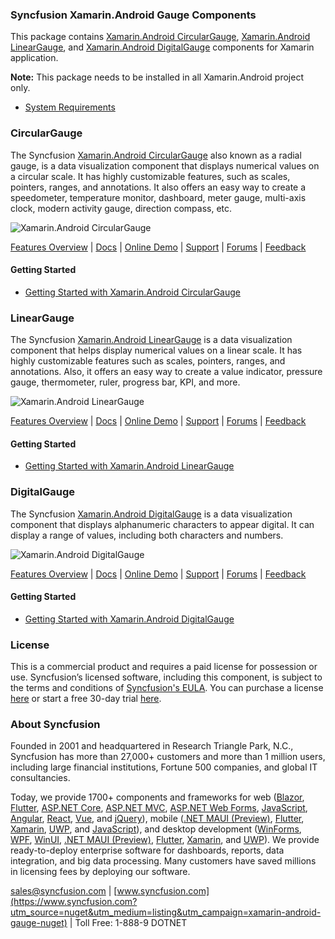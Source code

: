 ### Syncfusion Xamarin.Android Gauge Components
This package contains [Xamarin.Android CircularGauge](https://www.syncfusion.com/xamarin-android-ui-controls/circular-gauge?utm_source=nuget&utm_medium=listing&utm_campaign=xamarin-android-gauge-nuget), [Xamarin.Android LinearGauge](https://www.syncfusion.com/xamarin-android-ui-controls/linear-gauge?utm_source=nuget&utm_medium=listing&utm_campaign=xamarin-android-gauge-nuget), and [Xamarin.Android DigitalGauge](https://www.syncfusion.com/xamarin-android-ui-controls/digital-gauge?utm_source=nuget&utm_medium=listing&utm_campaign=xamarin-android-gauge-nuget) components for Xamarin application.

**Note:** This package needs to be installed in all Xamarin.Android project only.

* [System Requirements](https://help.syncfusion.com/xamarin-android/installation-and-upgrade/system-requirements?utm_source=nuget&utm_medium=listing&utm_campaign=xamarin-android-gauge-nuget)

### CircularGauge

The Syncfusion [Xamarin.Android CircularGauge](https://www.syncfusion.com/xamarin-android-ui-controls/circular-gauge?utm_source=nuget&utm_medium=listing&utm_campaign=xamarin-android-gauge-nuget) also known as a radial gauge, is a data visualization component that displays numerical values on a circular scale. It has highly customizable features, such as scales, pointers, ranges, and annotations. It also offers an easy way to create a speedometer, temperature monitor, dashboard, meter gauge, multi-axis clock, modern activity gauge, direction compass, etc.

![Xamarin.Android CircularGauge](https://cdn.syncfusion.com/nuget-readme/xamarin/xamarin_android_circulargauge.png)

[Features Overview](https://www.syncfusion.com/xamarin-android-ui-controls/circular-gauge?utm_source=nuget&utm_medium=listing&utm_campaign=xamarin-android-gauge-nuget) | [Docs](https://help.syncfusion.com/xamarin-android/sfcirculargauge/getting-started?utm_source=nuget&utm_medium=listing&utm_campaign=xamarin-android-gauge-nuget?utm_source=nuget&utm_medium=listing&utm_campaign=xamarin-android-gauge-nuget) | [Online Demo](https://github.com/syncfusion/xamarin-demos?utm_source=nuget&utm_medium=listing&utm_campaign=xamarin-android-gauge-nuget) | [Support](https://www.syncfusion.com/support/directtrac/incidents/newincident?utm_source=nuget&utm_medium=listing&utm_campaign=xamarin-android-gauge-nuget) | [Forums](https://www.syncfusion.com/forums/xamarin.android?utm_source=nuget&utm_medium=listing&utm_campaign=xamarin-android-gauge-nuget) | [Feedback](https://www.syncfusion.com/feedback/xamarin-android?utm_source=nuget&utm_medium=listing&utm_campaign=xamarin-android-gauge-nuget)

#### Getting Started

* [Getting Started with Xamarin.Android CircularGauge](https://help.syncfusion.com/xamarin-android/sfcirculargauge/getting-started?utm_source=nuget&utm_medium=listing&utm_campaign=xamarin-android-gauge-nuget)

### LinearGauge

The Syncfusion [Xamarin.Android LinearGauge](https://www.syncfusion.com/xamarin-android-ui-controls/linear-gauge?utm_source=nuget&utm_medium=listing&utm_campaign=xamarin-android-gauge-nuget) is a data visualization component that helps display numerical values on a linear scale. It has highly customizable features such as scales, pointers, ranges, and annotations. Also, it offers an easy way to create a value indicator, pressure gauge, thermometer, ruler, progress bar, KPI, and more.

![Xamarin.Android LinearGauge](https://cdn.syncfusion.com/nuget-readme/xamarin/xamarin_android_lineargauge.png)

[Features Overview](https://www.syncfusion.com/xamarin-android-ui-controls/linear-gauge?utm_source=nuget&utm_medium=listing&utm_campaign=xamarin-android-gauge-nuget) | [Docs](https://help.syncfusion.com/xamarin-android/sflineargauge/getting-started?utm_source=nuget&utm_medium=listing&utm_campaign=xamarin-android-gauge-nuget?utm_source=nuget&utm_medium=listing&utm_campaign=xamarin-android-gauge-nuget) | [Online Demo](https://github.com/syncfusion/xamarin-demos?utm_source=nuget&utm_medium=listing&utm_campaign=xamarin-android-gauge-nuget) | [Support](https://www.syncfusion.com/support/directtrac/incidents/newincident?utm_source=nuget&utm_medium=listing&utm_campaign=xamarin-android-gauge-nuget) | [Forums](https://www.syncfusion.com/forums/xamarin.android?utm_source=nuget&utm_medium=listing&utm_campaign=xamarin-android-gauge-nuget) | [Feedback](https://www.syncfusion.com/feedback/xamarin-android?utm_source=nuget&utm_medium=listing&utm_campaign=xamarin-android-gauge-nuget)

#### Getting Started

* [Getting Started with Xamarin.Android LinearGauge](https://help.syncfusion.com/xamarin-android/sflineargauge/getting-started?utm_source=nuget&utm_medium=listing&utm_campaign=xamarin-android-gauge-nuget)

### DigitalGauge

The Syncfusion [Xamarin.Android DigitalGauge](https://www.syncfusion.com/xamarin-android-ui-controls/digital-gauge?utm_source=nuget&utm_medium=listing&utm_campaign=xamarin-android-gauge-nuget) is a data visualization component that displays alphanumeric characters to appear digital. It can display a range of values, including both characters and numbers.

![Xamarin.Android DigitalGauge](https://cdn.syncfusion.com/nuget-readme/xamarin/xamarin_android_digitalgauge.png)

[Features Overview](https://www.syncfusion.com/xamarin-android-ui-controls/digital-gauge?utm_source=nuget&utm_medium=listing&utm_campaign=xamarin-android-gauge-nuget) | [Docs](https://help.syncfusion.com/xamarin-android/sfdigitalgauge/getting-started?utm_source=nuget&utm_medium=listing&utm_campaign=xamarin-android-gauge-nuget?utm_source=nuget&utm_medium=listing&utm_campaign=xamarin-android-gauge-nuget) | [Online Demo](https://github.com/syncfusion/xamarin-demos?utm_source=nuget&utm_medium=listing&utm_campaign=xamarin-android-gauge-nuget) | [Support](https://www.syncfusion.com/support/directtrac/incidents/newincident?utm_source=nuget&utm_medium=listing&utm_campaign=xamarin-android-gauge-nuget) | [Forums](https://www.syncfusion.com/forums/xamarin.android?utm_source=nuget&utm_medium=listing&utm_campaign=xamarin-android-gauge-nuget) | [Feedback](https://www.syncfusion.com/feedback/xamarin-android?utm_source=nuget&utm_medium=listing&utm_campaign=xamarin-android-gauge-nuget)

#### Getting Started

* [Getting Started with Xamarin.Android DigitalGauge](https://help.syncfusion.com/xamarin-android/sfdigitalgauge/getting-started?utm_source=nuget&utm_medium=listing&utm_campaign=xamarin-android-gauge-nuget)

### License

This is a commercial product and requires a paid license for possession or use. Syncfusion’s licensed software, including this component, is subject to the terms and conditions of [Syncfusion's EULA](https://www.syncfusion.com/eula/es/?utm_source=nuget&utm_medium=listing&utm_campaign=xamarin-android-gauge-nuget). You can purchase a license [here](https://www.syncfusion.com/sales/products?utm_source=nuget&utm_medium=listing&utm_campaign=xamarin-android-gauge-nuget) or start a free 30-day trial [here](https://www.syncfusion.com/account/manage-trials/start-trials?utm_source=nuget&utm_medium=listing&utm_campaign=xamarin-android-gauge-nuget).

### About Syncfusion

Founded in 2001 and headquartered in Research Triangle Park, N.C., Syncfusion has more than 27,000+ customers and more than 1 million users, including large financial institutions, Fortune 500 companies, and global IT consultancies.
 
Today, we provide 1700+ components and frameworks for web ([Blazor](https://www.syncfusion.com/blazor-components?utm_source=nuget&utm_medium=listing&utm_campaign=xamarin-android-gauge-nuget), [Flutter](https://www.syncfusion.com/flutter-widgets?utm_source=nuget&utm_medium=listing&utm_campaign=xamarin-android-gauge-nuget), [ASP.NET Core](https://www.syncfusion.com/aspnet-core-ui-controls?utm_source=nuget&utm_medium=listing&utm_campaign=xamarin-android-gauge-nuget), [ASP.NET MVC](https://www.syncfusion.com/aspnet-mvc-ui-controls?utm_source=nuget&utm_medium=listing&utm_campaign=xamarin-android-gauge-nuget), [ASP.NET Web Forms](https://www.syncfusion.com/jquery/aspnet-webforms-ui-controls?utm_source=nuget&utm_medium=listing&utm_campaign=xamarin-android-gauge-nuget), [JavaScript](https://www.syncfusion.com/javascript-ui-controls?utm_source=nuget&utm_medium=listing&utm_campaign=xamarin-android-gauge-nuget), [Angular](https://www.syncfusion.com/angular-ui-components?utm_source=nuget&utm_medium=listing&utm_campaign=xamarin-android-gauge-nuget), [React](https://www.syncfusion.com/react-ui-components?utm_source=nuget&utm_medium=listing&utm_campaign=xamarin-android-gauge-nuget), [Vue](https://www.syncfusion.com/vue-ui-components?utm_source=nuget&utm_medium=listing&utm_campaign=xamarin-android-gauge-nuget), and [jQuery](https://www.syncfusion.com/jquery-ui-widgets?utm_source=nuget&utm_medium=listing&utm_campaign=xamarin-android-gauge-nuget)), mobile ([.NET MAUI (Preview)](https://www.syncfusion.com/maui-controls?utm_source=nuget&utm_medium=listing&utm_campaign=xamarin-android-gauge-nuget), [Flutter](https://www.syncfusion.com/flutter-widgets?utm_source=nuget&utm_medium=listing&utm_campaign=xamarin-android-gauge-nuget), [Xamarin](https://www.syncfusion.com/xamarin-ui-controls?utm_source=nuget&utm_medium=listing&utm_campaign=xamarin-android-gauge-nuget), [UWP](https://www.syncfusion.com/uwp-ui-controls?utm_source=nuget&utm_medium=listing&utm_campaign=xamarin-android-gauge-nuget), and [JavaScript](https://www.syncfusion.com/javascript-ui-controls?utm_source=nuget&utm_medium=listing&utm_campaign=xamarin-android-gauge-nuget)), and desktop development ([WinForms](https://www.syncfusion.com/winforms-ui-controls?utm_source=nuget&utm_medium=listing&utm_campaign=xamarin-android-gauge-nuget), [WPF](https://www.syncfusion.com/wpf-controls?utm_source=nuget&utm_medium=listing&utm_campaign=xamarin-android-gauge-nuget), [WinUI](https://www.syncfusion.com/winui-controls?utm_source=nuget&utm_medium=listing&utm_campaign=xamarin-android-gauge-nuget), [.NET MAUI (Preview)](https://www.syncfusion.com/maui-controls?utm_source=nuget&utm_medium=listing&utm_campaign=xamarin-android-gauge-nuget), [Flutter](https://www.syncfusion.com/flutter-widgets?utm_source=nuget&utm_medium=listing&utm_campaign=xamarin-android-gauge-nuget), [Xamarin](https://www.syncfusion.com/xamarin-ui-controls?utm_source=nuget&utm_medium=listing&utm_campaign=xamarin-android-gauge-nuget), and [UWP](https://www.syncfusion.com/uwp-ui-controls?utm_source=nuget&utm_medium=listing&utm_campaign=xamarin-android-gauge-nuget)). We provide ready-to-deploy enterprise software for dashboards, reports, data integration, and big data processing. Many customers have saved millions in licensing fees by deploying our software.

[sales@syncfusion.com](mailto:sales@syncfusion.com?Subject=Syncfusion%20Xamarin.Android%20Gauge-%20NuGet) | [www.syncfusion.com](https://www.syncfusion.com?utm_source=nuget&utm_medium=listing&utm_campaign=xamarin-android-gauge-nuget) | Toll Free: 1-888-9 DOTNET
